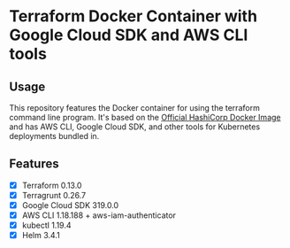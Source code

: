 # Terraform Docker Container with Google Cloud SDK and AWS CLI tools

## Usage

This repository features the Docker container for using the terraform command
line program. It's based on the
[Official HashiCorp Docker Image](https://hub.docker.com/r/hashicorp/terraform)
and has AWS CLI, Google Cloud SDK, and other tools for Kubernetes deployments
bundled in.

## Features

- [x] Terraform 0.13.0
- [x] Terragrunt 0.26.7
- [x] Google Cloud SDK 319.0.0
- [x] AWS CLI 1.18.188 + aws-iam-authenticator
- [x] kubectl 1.19.4
- [x] Helm 3.4.1
